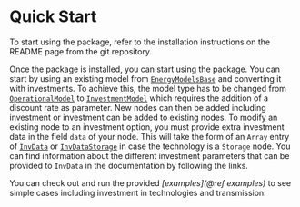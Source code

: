 # Quick Start

To start using the package, refer to the installation instructions on the README page from the git repository.

Once the package is installed, you can start using the package. You can start by using an existing model from [`EnergyModelsBase`](https://energymodelsx.github.io/EnergyModelsBase.jl/) and converting it with investments.
To achieve this, the model type has to be changed from [`OperationalModel`](https://energymodelsx.github.io/EnergyModelsBase.jl/dev/library/public/#Model-and-data) to [`InvestmentModel`](@ref) which requires the addition of a discount rate as parameter.
New nodes can then be added including investment or investment can be added to existing nodes. To modify an existing node to an investment option, you must provide extra investment data in the field `data` of your node. This will take the form of an `Array` entry of [`InvData`](@ref) or [`InvDataStorage`](@ref) in case the technology is a `Storage` node.
You can find information about the different investment parameters that can be provided to `InvData` in the documentation by following the links.

You can check out and run the provided *[examples](@ref examples)* to see simple cases including investment in technologies and transmission.

